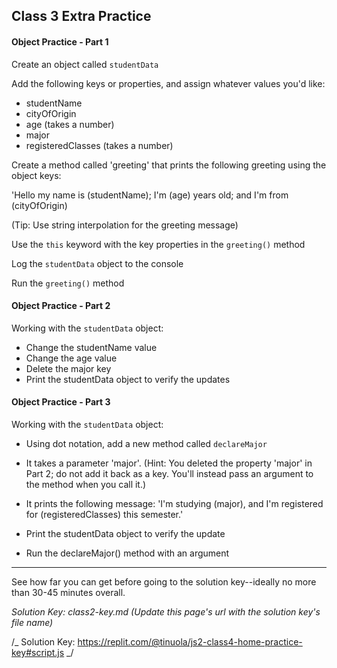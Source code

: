 ## Class 3 Extra Practice

#### Object Practice - Part 1

Create an object called `studentData`

Add the following keys or properties, and assign whatever values you'd like:

- studentName
- cityOfOrigin
- age (takes a number)
- major
- registeredClasses (takes a number)

Create a method called 'greeting' that prints the following greeting using the object keys:

'Hello my name is (studentName); I'm (age) years old; and I'm from (cityOfOrigin)

(Tip: Use string interpolation for the greeting message)

Use the `this` keyword with the key properties in the `greeting()` method

Log the `studentData` object to the console

Run the `greeting()` method

#### Object Practice - Part 2

Working with the `studentData` object:

- Change the studentName value
- Change the age value
- Delete the major key
- Print the studentData object to verify the updates

#### Object Practice - Part 3

Working with the `studentData` object:

- Using dot notation, add a new method called `declareMajor`

- It takes a parameter 'major'. (Hint: You deleted the property 'major' in Part 2; do not add it back as a key. You'll instead pass an argument to the method when you call it.)

- It prints the following message: 'I'm studying (major), and I'm registered for (registeredClasses) this semester.'

- Print the studentData object to verify the update

- Run the declareMajor() method with an argument

---

See how far you can get before going to the solution key--ideally no more than 30-45 minutes overall.

_Solution Key: class2-key.md_
_(Update this page's url with the solution key's file name)_

/_ Solution Key:
https://replit.com/@tinuola/js2-class4-home-practice-key#script.js
_/
